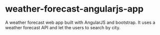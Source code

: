 # weather-forecast-angularjs-app
A weather forecast web app built with AngularJS and bootstrap. It uses a weather forecast API and let the users to search by city.
